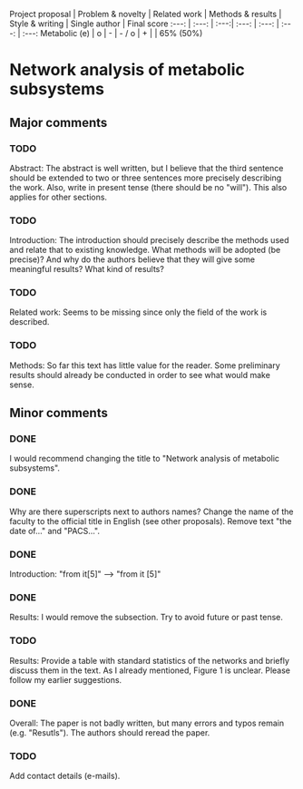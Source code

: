Project proposal | Problem & novelty | Related work | Methods & results | Style
& writing | Single author | Final score :---: | :---: | :---:| :---: | :---: |
:---: | :---: Metabolic (e) | o | - | - / o | + | | 65% (50%)

# Network analysis of metabolic subsystems

## Major comments

### TODO
Abstract: The abstract is well written, but I believe that the third sentence
should be extended to two or three sentences more precisely describing the
work. Also, write in present tense (there should be no "will"). This also
applies for other sections.

### TODO
Introduction: The introduction should precisely describe the methods used and
relate that to existing knowledge. What methods will be adopted (be precise)?
And why do the authors believe that they will give some meaningful results? What
kind of results?

### TODO
Related work: Seems to be missing since only the field of the work is described.

### TODO
Methods: So far this text has little value for the reader. Some preliminary
results should already be conducted in order to see what would make sense.

## Minor comments

### DONE
I would recommend changing the title to "Network analysis of metabolic
subsystems".

### DONE
Why are there superscripts next to authors names? Change the name of the faculty
to the official title in English (see other proposals). Remove text "the date
of..." and "PACS...".

### DONE
Introduction: "from it[5]" --> "from it [5]"

### DONE
Results: I would remove the subsection. Try to avoid future or past tense.

### TODO
Results: Provide a table with standard statistics of the networks and briefly
discuss them in the text. As I already mentioned, Figure 1 is unclear. Please
follow my earlier suggestions.

### DONE
Overall: The paper is not badly written, but many errors and typos remain
(e.g. "Resutls"). The authors should reread the paper.

### TODO
Add contact details (e-mails).
